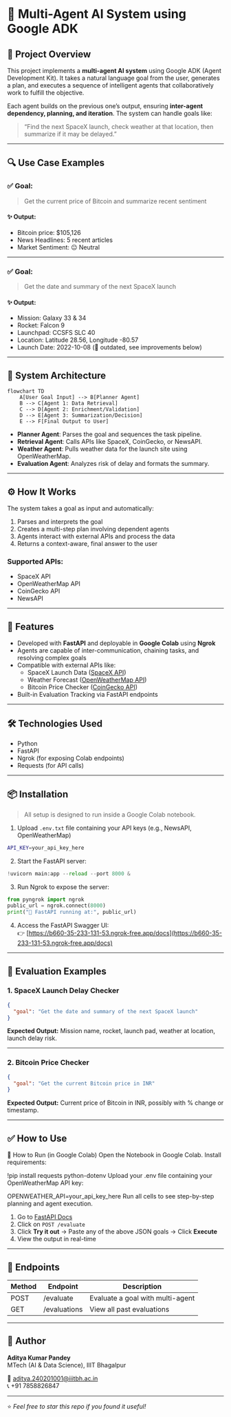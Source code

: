 # 🚀 Multi-Agent AI System using Google ADK

## 📌 Project Overview

This project implements a **multi-agent AI system** using Google ADK (Agent Development Kit). It takes a natural language goal from the user, generates a plan, and executes a sequence of intelligent agents that collaboratively work to fulfill the objective.

Each agent builds on the previous one’s output, ensuring **inter-agent dependency, planning, and iteration**. The system can handle goals like:

> “Find the next SpaceX launch, check weather at that location, then summarize if it may be delayed.”

---

## 🔍 Use Case Examples

### ✅ Goal:
> Get the current price of Bitcoin and summarize recent sentiment

#### ✨ Output:
- Bitcoin price: $105,126  
- News Headlines: 5 recent articles  
- Market Sentiment: 😐 Neutral

---

### ✅ Goal:
> Get the date and summary of the next SpaceX launch

#### ✨ Output:
- Mission: Galaxy 33 & 34  
- Rocket: Falcon 9  
- Launchpad: CCSFS SLC 40  
- Location: Latitude 28.56, Longitude -80.57  
- Launch Date: 2022-10-08 (🔁 outdated, see improvements below)

---

## 🧠 System Architecture

```mermaid
flowchart TD
    A[User Goal Input] --> B[Planner Agent]
    B --> C[Agent 1: Data Retrieval]
    C --> D[Agent 2: Enrichment/Validation]
    D --> E[Agent 3: Summarization/Decision]
    E --> F[Final Output to User]
```

- **Planner Agent**: Parses the goal and sequences the task pipeline.  
- **Retrieval Agent**: Calls APIs like SpaceX, CoinGecko, or NewsAPI.  
- **Weather Agent**: Pulls weather data for the launch site using OpenWeatherMap.  
- **Evaluation Agent**: Analyzes risk of delay and formats the summary.

---

## ⚙️ How It Works

The system takes a goal as input and automatically:

1. Parses and interprets the goal  
2. Creates a multi-step plan involving dependent agents  
3. Agents interact with external APIs and process the data  
4. Returns a context-aware, final answer to the user  

### Supported APIs:
- SpaceX API  
- OpenWeatherMap API  
- CoinGecko API  
- NewsAPI  

---

## 🌟 Features

- Developed with **FastAPI** and deployable in **Google Colab** using **Ngrok**  
- Agents are capable of inter-communication, chaining tasks, and resolving complex goals  
- Compatible with external APIs like:
  - SpaceX Launch Data ([SpaceX API](https://github.com/r-spacex/SpaceX-API))  
  - Weather Forecast ([OpenWeatherMap API](https://openweathermap.org/api))  
  - Bitcoin Price Checker ([CoinGecko API](https://www.coingecko.com/))  
- Built-in Evaluation Tracking via FastAPI endpoints  

---

## 🛠 Technologies Used

- Python  
- FastAPI  
- Ngrok (for exposing Colab endpoints)  
- Requests (for API calls)  

---

## 📦 Installation

> All setup is designed to run inside a Google Colab notebook.

1. Upload `.env.txt` file containing your API keys (e.g., NewsAPI, OpenWeatherMap)

```bash
API_KEY=your_api_key_here
```

2. Start the FastAPI server:

```python
!uvicorn main:app --reload --port 8000 &
```

3. Run Ngrok to expose the server:

```python
from pyngrok import ngrok
public_url = ngrok.connect(8000)
print("🚀 FastAPI running at:", public_url)
```

4. Access the FastAPI Swagger UI:  
👉 [https://b660-35-233-131-53.ngrok-free.app/docs](https://b660-35-233-131-53.ngrok-free.app/docs)

---

## 🧪 Evaluation Examples

### 1. SpaceX Launch Delay Checker

```json
{
  "goal": "Get the date and summary of the next SpaceX launch"
}
```

**Expected Output:** Mission name, rocket, launch pad, weather at location, launch delay risk.

---

### 2. Bitcoin Price Checker

```json
{
  "goal": "Get the current Bitcoin price in INR"
}
```

**Expected Output:** Current price of Bitcoin in INR, possibly with % change or timestamp.

---

## ✅ How to Use
🚀 How to Run (in Google Colab)
Open the Notebook in Google Colab.
Install requirements:

!pip install requests python-dotenv
Upload your .env file containing your OpenWeatherMap API key:

OPENWEATHER_API=your_api_key_here
Run all cells to see step-by-step planning and agent execution.



1. Go to [FastAPI Docs](https://b660-35-233-131-53.ngrok-free.app/docs)  
2. Click on `POST /evaluate`  
3. Click **Try it out** → Paste any of the above JSON goals → Click **Execute**  
4. View the output in real-time  

---

## 📂 Endpoints

| Method | Endpoint     | Description                      |
|--------|--------------|----------------------------------|
| POST   | /evaluate    | Evaluate a goal with multi-agent |
| GET    | /evaluations | View all past evaluations        |

---

## 👤 Author

**Aditya Kumar Pandey**  
MTech (AI & Data Science), IIIT Bhagalpur  

📧 [aditya.240201001@iiitbh.ac.in](mailto:aditya.240201001@iiitbh.ac.in)  
📞 +91 7858826847

---

⭐️ *Feel free to star this repo if you found it useful!*
